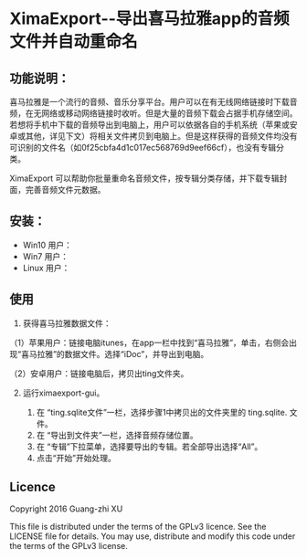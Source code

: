 # XimaExport--导出喜马拉雅app的音频文件并自动重命名

## 功能说明：

喜马拉雅是一个流行的音频、音乐分享平台。用户可以在有无线网络链接时下载音频，在无网络或移动网络链接时收听。但是大量的音频下载会占据手机存储空间。若想将手机中下载的音频导出到电脑上，用户可以依据各自的手机系统（苹果或安卓或其他，详见下文）将相关文件拷贝到电脑上。但是这样获得的音频文件均没有可识别的文件名（如0f25cbfa4d1c017ec568769d9eef66cf），也没有专辑分类。

XimaExport 可以帮助你批量重命名音频文件，按专辑分类存储，并下载专辑封面，完善音频文件元数据。

## 安装：

* Win10 用户：
* Win7 用户：
* Linux 用户：

## 使用

1. 获得喜马拉雅数据文件：
  
  （1）苹果用户：链接电脑itunes，在app一栏中找到“喜马拉雅”，单击，右侧会出现“喜马拉雅”的数据文件。选择“iDoc”，并导出到电脑。

  （2）安卓用户：链接电脑后，拷贝出ting文件夹。

2. 运行ximaexport-gui。

    1. 在 “ting.sqlite文件”一栏，选择步骤1中拷贝出的文件夹里的 ting.sqlite. 文件。
    2. 在 “导出到文件夹”一栏，选择音频存储位置。
    3. 在 “专辑”下拉菜单，选择要导出的专辑。若全部导出选择“All”。
    4. 点击“开始”开始处理。


## Licence

Copyright 2016 Guang-zhi XU

This file is distributed under the terms of the GPLv3 licence. See the LICENSE file for details.
You may use, distribute and modify this code under the terms of the GPLv3 license.




